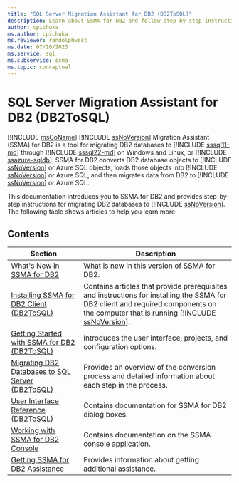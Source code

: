 ```yaml
---
title: "SQL Server Migration Assistant for DB2 (DB2ToSQL)"
description: Learn about SSMA for DB2 and follow step-by-step instructions for migrating DB2 databases to SQL Server or Azure SQL Database.
author: cpichuka
ms.author: cpichuka
ms.reviewer: randolphwest
ms.date: 07/10/2023
ms.service: sql
ms.subservice: ssma
ms.topic: conceptual
---
```

# SQL Server Migration Assistant for DB2 (DB2ToSQL)

[!INCLUDE [msCoName](../../includes/msconame-md.md)] [!INCLUDE [ssNoVersion](../../includes/ssnoversion-md.md)] Migration Assistant (SSMA) for DB2 is a tool for migrating DB2 databases to [!INCLUDE [sssql11-md](../../includes/sssql11-md.md)] through [!INCLUDE [sssql22-md](../../includes/sssql22-md.md)] on Windows and Linux, or [!INCLUDE [ssazure-sqldb](../../includes/ssazure-sqldb.md)]. SSMA for DB2 converts DB2 database objects to [!INCLUDE [ssNoVersion](../../includes/ssnoversion-md.md)] or Azure SQL objects, loads those objects into [!INCLUDE [ssNoVersion](../../includes/ssnoversion-md.md)] or Azure SQL, and then migrates data from DB2 to [!INCLUDE [ssNoVersion](../../includes/ssnoversion-md.md)] or Azure SQL.

This documentation introduces you to SSMA for DB2 and provides step-by-step instructions for migrating DB2 databases to [!INCLUDE [ssNoVersion](../../includes/ssnoversion-md.md)]. The following table shows articles to help you learn more:

## Contents

| Section | Description |
| --- | --- |
| [What's New in SSMA for DB2](what-s-new-in-ssma-for-db2-db2tosql.md) | What is new in this version of SSMA for DB2. |
| [Installing SSMA for DB2 Client (DB2ToSQL)](installing-ssma-for-db2-client-db2tosql.md) | Contains articles that provide prerequisites and instructions for installing the SSMA for DB2 client and required components on the computer that is running [!INCLUDE [ssNoVersion](../../includes/ssnoversion-md.md)]. |
| [Getting Started with SSMA for DB2 (DB2ToSQL)](getting-started-with-ssma-for-db2-db2tosql.md) | Introduces the user interface, projects, and configuration options. |
| [Migrating DB2 Databases to SQL Server (DB2ToSQL)](migrating-db2-databases-to-sql-server-db2tosql.md) | Provides an overview of the conversion process and detailed information about each step in the process. |
| [User Interface Reference (DB2ToSQL)](user-interface-reference-db2tosql.md) | Contains documentation for SSMA for DB2 dialog boxes. |
| [Working with SSMA for DB2 Console](working-with-ssma-for-db2-console-db2tosql.md) | Contains documentation on the SSMA console application. |
| [Getting SSMA for DB2 Assistance](../sql-server-migration-assistant.md) | Provides information about getting additional assistance. |
